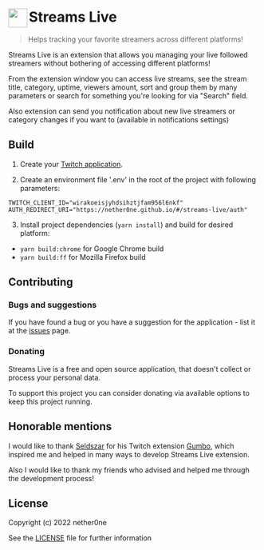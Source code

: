 # <img src="/public/icon-48.png" width="38" align="left" /> Streams Live

> Helps tracking your favorite streamers across different platforms!

Streams Live is an extension that allows you managing your live followed streamers without bothering of accessing different platforms!

From the extension window you can access live streams, see the stream title, category, uptime, viewers amount, sort and group them by many parameters or search for something you're looking for via "Search" field.

Also extension can send you notification about new live streamers or category changes if you want to (available in notifications settings)

## Build

1. Create your [Twitch application](https://dev.twitch.tv/console/apps).

2. Create an environment file '.env' in the root of the project with following parameters:

```
TWITCH_CLIENT_ID="wirakoeisjyhdsihztjfam956l6nkf"
AUTH_REDIRECT_URI="https://nether0ne.github.io/#/streams-live/auth"
```

3. Install project dependencies (`yarn install`) and build for desired platform:

- `yarn build:chrome` for Google Chrome build
- `yarn build:ff` for Mozilla Firefox build

## Contributing

### Bugs and suggestions

If you have found a bug or you have a suggestion for the application - list it at the [issues](https://github.com/Nether0ne/Streams-Live/issues) page.

### Donating

Streams Live is a free and open source application, that doesn't collect or process your personal data.

To support this project you can consider donating via available options to keep this project running.

## Honorable mentions

I would like to thank [Seldszar](https://github.com/Seldszar) for his Twitch extension [Gumbo](https://github.com/Seldszar/Gumbo), which inspired me and helped in many ways to develop Streams Live extension.

Also I would like to thank my friends who advised and helped me through the development process!

## License

Copyright (c) 2022 nether0ne

See the [LICENSE](https://github.com/Nether0ne/Streams-Live/blob/main/LICENSE) file for further information
